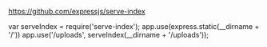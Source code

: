 https://github.com/expressjs/serve-index

var serveIndex = require('serve-index');
app.use(express.static(__dirname + '/'))
app.use('/uploads', serveIndex(__dirname + '/uploads'));

